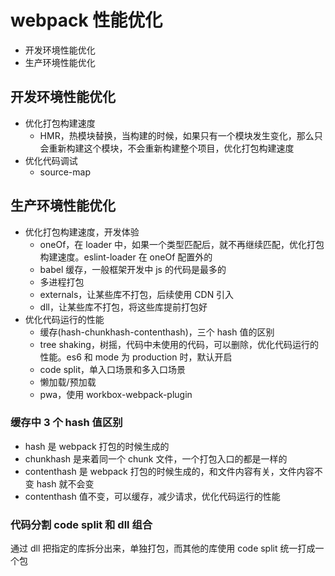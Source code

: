 # webpack 性能优化

- 开发环境性能优化
- 生产环境性能优化

## 开发环境性能优化

- 优化打包构建速度
  - HMR，热模块替换，当构建的时候，如果只有一个模块发生变化，那么只会重新构建这个模块，不会重新构建整个项目，优化打包构建速度
- 优化代码调试
  - source-map

## 生产环境性能优化

- 优化打包构建速度，开发体验
  - oneOf，在 loader 中，如果一个类型匹配后，就不再继续匹配，优化打包构建速度。eslint-loader 在 oneOf 配置外的
  - babel 缓存，一般框架开发中 js 的代码是最多的
  - 多进程打包
  - externals，让某些库不打包，后续使用 CDN 引入
  - dll，让某些库不打包，将这些库提前打包好
- 优化代码运行的性能
  - 缓存(hash-chunkhash-contenthash)，三个 hash 值的区别
  - tree shaking，树摇，代码中未使用的代码，可以删除，优化代码运行的性能。es6 和 mode 为 production 时，默认开启
  - code split，单入口场景和多入口场景
  - 懒加载/预加载
  - pwa，使用 workbox-webpack-plugin

### 缓存中 3 个 hash 值区别

- hash 是 webpack 打包的时候生成的
- chunkhash 是来着同一个 chunk 文件，一个打包入口的都是一样的
- contenthash 是 webpack 打包的时候生成的，和文件内容有关，文件内容不变 hash 就不会变
- contenthash 值不变，可以缓存，减少请求，优化代码运行的性能

### 代码分割 code split 和 dll 组合

通过 dll 把指定的库拆分出来，单独打包，而其他的库使用 code split 统一打成一个包
